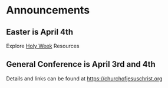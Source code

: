 # Announcements

## Easter is April 4th

Explore [Holy Week](https://www.churchofjesuschrist.org/comeuntochrist/easter-2021/holy-week) Resources

## General Conference is April 3rd and 4th

Details and links can be found at https://churchofjesuschrist.org
